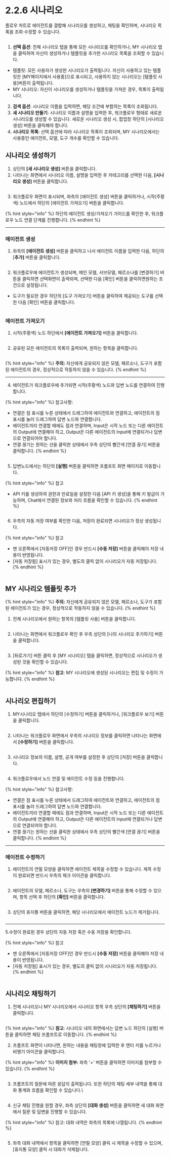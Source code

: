 # 2.2.6 시나리오

플로우 차트로 에이전트를 결합해 시나리오를 생성하고, 채팅을 확인하며, 시나리오 목록을 조회·수정할 수 있습니다.

<figure><img src="../../.gitbook/assets/image (474).png" alt=""><figcaption></figcaption></figure>

1. **선택 옵션**: 전체 시나리오 탭을 통해 모든 시나리오를 확인하거나, MY 시나리오 탭을 클릭하여 자신이 생성하거나 템플릿을 추가한 시나리오 목록을 조회할 수 있습니다.

* 템플릿: 모든 사용자가 생성한 시나리오가 출력됩니다. 자신이 사용하고 있는 템플릿은 \[MY페이지에서 사용중]으로 표시되고, 사용하지 않는 시나리오는 \[템플릿 사용]버튼이 출력됩니다.
* MY 시나리오: 자신이 시나리오를 생성하거나 템플릿을 가져온 경우, 목록이 출력됩니다.

2. **검색 옵션**:  시나리오 이름을 입력하면, 해당 조건에 부합하는 목록이 조회됩니다.
3. **새 시나리오 만들기**: 시나리오 이름과 설명을 입력한 후, 워크플로우 형태로 새로운 시나리오를 생성할 수 있습니다. 새로운 시나리오 생성 시, 팝업창 하단의 \[시나리오 생성] 버튼을 클릭해야 합니다.
4. **시나리오 목록**: 선택 옵션에 따라 시나리오 목록이 조회되며, MY 시나리오에서는 사용중인 에이전트, 모델, 도구 개수를 확인할 수 있습니다.



## **시나리오 생성하기**

1. 상단의 **\[새 시나리오 생성]** 버튼을 클릭합니다.
2. 나타나는 화면에서 시나리오 이름, 설명을 입력한 후 카테고리를 선택한 다음, **\[시나리오 생성]** 버튼을 클릭합니다.

<div align="left"><figure><img src="../../.gitbook/assets/image (425).png" alt=""><figcaption></figcaption></figure></div>

3. 워크플로우 화면이 표시되며, 좌측의 \[에이전트 생성] 버튼을 클릭하거나, 시작(주황색) 노드에서 하단의 \[에이전트 가져오기] 버튼을 클릭합니다.&#x20;

{% hint style="info" %}
하단의 에이전트 생성/가져오기 가이드를 확인한 후, 워크플로우 노드 연결 단계를 진행합니다.
{% endhint %}

***

### **에이전트 생성**

1. 좌측의 **\[에이전트 생성]** 버튼을 클릭하고 나서 에이전트 이름을 입력한 다음, 하단의\[**추가]** 버튼을 클릭합니다.

<div align="left"><figure><img src="../../.gitbook/assets/image (63).png" alt=""><figcaption></figcaption></figure></div>

2. 워크플로우에 에이전트가 생성되며, 메인 모델, 서브모델, 페르소나를 \[변경하기] 버튼을 클릭하면 선택화면이 출력되며, 선택한 다음 \[확인] 버튼을 클릭하면원하는 조건으로 설정됩니다.&#x20;

* 도구가 필요한 경우 하단의 \[도구 가져오기] 버튼을 클릭하여 제공되는 도구를 선택한 다음 \[확인] 버튼을 클릭합니다.

<div align="left"><figure><img src="../../.gitbook/assets/image (57).png" alt=""><figcaption></figcaption></figure></div>

### **에이전트 가져오기**

1. 시작(주황색) 노드 하단에서 **\[에이전트 가져오기]** 버튼을 클릭합니다.

<div align="left"><figure><img src="../../.gitbook/assets/image (58).png" alt=""><figcaption></figcaption></figure></div>

2. 공유된 모든 에이전트의 목록이 출력되며, 원하는 항목을 클릭합니다.

<div align="left"><figure><img src="../../.gitbook/assets/image (60).png" alt=""><figcaption></figcaption></figure></div>

{% hint style="info" %}
**주의:** 자신에게 공유되지 않은 모델, 페르소나, 도구가 포함된 에이전트의 경우, 정상적으로 작동하지 않을 수 있습니다.
{% endhint %}

***

4. 에이전트가 워크플로우에 추가되면 시작(주황색) 노드와 답변 노드를 연결하여 진행합니다.

{% hint style="info" %}
참고사항:

* 연결은 점 표시를 누른 상태에서 드래그하여 에이전트와 연결하고, 에이전트의 점 표시를 눌러 드래그하여 답변 노드와 연결합니다.
* 에이전트끼리 연결할 때에도 점과 연결하며, Input은 시작 노드 또는 다른 에이전트의 Output에 연결해야 하고, Output은 다른 에이전트의 Input에 연결되거나 답변으로 연결되어야 합니다.
* 연결 끊기는 원하는 선을 클릭한 상태에서 우측 상단의 빨간색 \[연결 끊기] 버튼을 클릭합니다.
{% endhint %}

<figure><img src="../../.gitbook/assets/image (351).png" alt=""><figcaption></figcaption></figure>

5. 답변노드에서는 하단의 **\[실행]** 버튼을 클릭하면 프롬프트 화면 페이지로 이동합니다.

{% hint style="info" %}
참고

* API 키를 생성하여 권한과 만료일을 설정한 다음 \[API 키 생성]을 통해 키 발급이 가능하며, Chat에서 연결된 정보와 처리 흐름을 확인할 수 있습니다.
{% endhint %}

<div align="left"><figure><img src="../../.gitbook/assets/image (1) (1) (1) (1) (1) (1) (1).png" alt=""><figcaption></figcaption></figure></div>

6. 우측의 자동 저장 여부를 확인한 다음, 저장이 완료되면 시나리오가 정상 생성됩니다.

{% hint style="info" %}
참고

* 맨 오른쪽에서 \[자동저장 OFF]인 경우 반드시 **\[수동 저장]** 버튼을 클릭해야 저장 내용이 반영됩니다.
* \[자동 저장됨] 표시가 있는 경우, 별도의 클릭 없이 시나리오가 자동 저장됩니다.
{% endhint %}

<div align="left"><figure><img src="../../.gitbook/assets/image (56).png" alt=""><figcaption></figcaption></figure></div>



## **MY 시나리오 템플릿 추가**

{% hint style="info" %}
**주의:** 자신에게 공유되지 않은 모델, 페르소나, 도구가 포함된 에이전트가 있는 경우, 정상적으로 작동하지 않을 수 있습니다.
{% endhint %}

1. 전체 시나리오에서 원하는 항목의 \[템플릿 사용] 버튼을 클릭합니다.

<div align="left"><figure><img src="../../.gitbook/assets/image (3) (1).png" alt=""><figcaption></figcaption></figure></div>

2. 나타나는 화면에서 워크플로우 확인 후 우측 상단의 \[나의 시나리오 추가하기] 버튼을 클릭합니다.

<div align="left"><figure><img src="../../.gitbook/assets/image (353).png" alt=""><figcaption></figcaption></figure></div>

3. \[뒤로가기] 버튼 클릭 후 \[MY 시나리오] 탭을 클릭하면, 정상적으로 시나리오가 생성된 것을 확인할 수 있습니다.

{% hint style="info" %}
**참고**: MY 시나리오에 생성된 시나리오는 편집 및 수정이 가능합니다.
{% endhint %}

<div align="left"><figure><img src="../../.gitbook/assets/image (1) (1) (1) (1) (1).png" alt=""><figcaption></figcaption></figure></div>

## **시나리오 편집하기**

1. MY시나리오 탭에서 하단의 \[수정하기] 버튼을 클릭하거나, \[워크플로우 보기] 버튼을 클릭합니다.

<div align="left"><figure><img src="../../.gitbook/assets/image (1) (1) (1) (1) (1) (1).png" alt=""><figcaption></figcaption></figure></div>

2. 나타나는 워크플로우 화면에서 우측의 시나리오 정보를 클릭하면 나타나는 화면에서 **\[수정하기]** 버튼을 클릭합니다.

<div align="left"><figure><img src="../../.gitbook/assets/image (358).png" alt=""><figcaption></figcaption></figure></div>

3. 시나리오 정보의 이름, 설명, 공개 여부를 설정한 후 상단의 \[저장] 버튼을 클릭합니다.

<div align="left"><figure><img src="../../.gitbook/assets/image (360).png" alt=""><figcaption></figcaption></figure></div>

4. 워크플로우에서 노드 연결 및 에이전트 수정 등을 진행합니다.

{% hint style="info" %}
참고사항:

* 연결은 점 표시를 누른 상태에서 드래그하여 에이전트와 연결하고, 에이전트의 점 표시를 눌러 드래그하여 답변 노드와 연결합니다.
* 에이전트끼리 연결할 때에도 점과 연결하며, Input은 시작 노드 또는 다른 에이전트의 Output에 연결해야 하고, Output은 다른 에이전트의 Input에 연결되거나 답변으로 연결되어야 합니다.
* 연결 끊기는 원하는 선을 클릭한 상태에서 우측 상단의 빨간색 \[연결 끊기] 버튼을 클릭합니다.
{% endhint %}

***

### **에이전트 수정하기**

1. 에이전트의 연필 모양을 클릭하면 에이전트 제목을 수정할 수 있습니다. 제목 수정이 완료되면 반드시 우측의 체크 아이콘을 클릭합니다.

<div align="left"><figure><img src="../../.gitbook/assets/image (48).png" alt=""><figcaption></figcaption></figure></div>

2. 에이전트의 모델, 페르소나, 도구는 우측의 **\[변경하기]** 버튼을 통해 수정할 수 있으며, 항목 선택 후 하단의 **\[확인]** 버튼을 클릭합니다.&#x20;

<div align="left"><figure><img src="../../.gitbook/assets/image (50).png" alt=""><figcaption></figcaption></figure></div>

3. 상단의 휴지통 버튼을 클릭하면, 해당 시나리오에서 에이전트 노드가 제거됩니다.

<div align="left"><figure><img src="../../.gitbook/assets/image (51).png" alt=""><figcaption></figcaption></figure></div>

***

5.수정이 완료된 경우 상단의 자동 저장 혹은 수동 저장을 확인합니다.

{% hint style="info" %}
참고

* 맨 오른쪽에서 \[자동저장 OFF]인 경우 반드시 **\[수동 저장]** 버튼을 클릭해야 저장 내용이 반영됩니다.
* \[자동 저장됨] 표시가 있는 경우, 별도의 클릭 없이 시나리오가 자동 저장됩니다.
{% endhint %}

<div align="left"><figure><img src="../../.gitbook/assets/image (45).png" alt=""><figcaption></figcaption></figure></div>



## **시나리오 채팅하기**

1. 전체 시나리오나 MY 시나리오에서 시나리오 항목 우측 상단의 **\[채팅하기]** 버튼을 클릭합니다.

<div align="left"><figure><img src="../../.gitbook/assets/image (1) (1) (1) (1).png" alt=""><figcaption></figcaption></figure></div>

{% hint style="info" %}
**참고**: 시나리오 내의 화면에서는 답변 노드 하단의 \[실행] 버튼을 클릭하면 채팅 프롬프트로 이동합니다.
{% endhint %}

2. 프롬프트 화면이 나타나면, 원하는 내용을 채팅창에 입력한 후 엔터 키를 누르거나 비행기 아이콘을 클릭합니다.

{% hint style="info" %}
**이미지 첨부:** 좌측 '+' 버튼을 클릭하면 이미지를 첨부할 수 있습니다.
{% endhint %}

<div align="left"><figure><img src="../../.gitbook/assets/image (39).png" alt=""><figcaption></figcaption></figure></div>

3. 프롬프트의 질문에 따른 응답이 출력됩니다. 또한 하단의 채팅 세부 내역을 통해 대화 통계와 흐름을 확인할 수 있습니다.\


<div align="left"><figure><img src="../../.gitbook/assets/image (1) (1) (1).png" alt=""><figcaption></figcaption></figure></div>

4. 신규 채팅 진행을 원할 경우, 좌측 상단의 **\[대화 생성]** 버튼을 클릭하면 새 대화 화면에서 질문 및 답변을 진행할 수 있습니다.

{% hint style="info" %}
참고: 대화 내역은 좌측의 목록에 나열됩니다.
{% endhint %}

<figure><img src="../../.gitbook/assets/image (446).png" alt=""><figcaption></figcaption></figure>

5. 좌측 대화 내역에서 항목을 클릭하면 \[연필 모양] 클릭 시 제목을 수정할 수 있으며, \[휴지통 모양] 클릭 시 대화가 삭제됩니다.

<div align="left"><figure><img src="../../.gitbook/assets/image (361).png" alt=""><figcaption></figcaption></figure></div>



